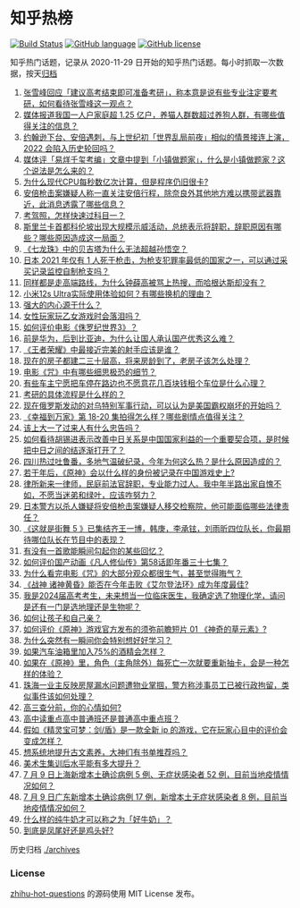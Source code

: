 # 知乎热榜
[![Build Status](https://github.com/ToWeLong/zhihu-hot-questions/workflows/CI/badge.svg)](https://github.com/ToWeLong/zhihu-hot-questions/actions)
[![GitHub language](https://img.shields.io/badge/language-golang-orange.svg)](https://golang.org/)
[![GitHub license](https://img.shields.io/github/license/ToWeLong/zhihu-hot-questions)](https://github.com/ToWeLong/zhihu-hot-questions/blob/main/LICENSE)

知乎热门话题，记录从 2020-11-29 日开始的知乎热门话题。每小时抓取一次数据，按天[归档](./archives)

<!-- BEGIN -->

1. [张雪峰回应「建议高考结束即可准备考研」，称本意是说有些专业注定要考研，如何看待张雪峰这一观点？](https://www.zhihu.com/question/542343072)
1. [媒体报道我国一人户家庭超 1.25 亿户，养猫人群数超过养狗人群，有哪些值得关注的信息？](https://www.zhihu.com/question/542496429)
1. [约翰逊下台、安倍遇刺，与上世纪初「世界乱局前夜」相似的情景接连上演，2022 会陷入历史轮回吗？](https://www.zhihu.com/question/542415033)
1. [媒体评「易烊千玺考编」文章中提到「小镇做题家」，什么是小镇做题家？这个说法是怎么来的？](https://www.zhihu.com/question/542264557)
1. [为什么现代CPU每秒数亿次计算，但是程序仍旧很卡?](https://www.zhihu.com/question/458730114)
1. [安倍枪击案嫌疑人称一直关注安倍行程，除奈良外其他地方难以携带武器靠近，此消息透露了哪些信息？](https://www.zhihu.com/question/542501786)
1. [考驾照，怎样快速过科目一？](https://www.zhihu.com/question/472720901)
1. [斯里兰卡首都科伦坡出现大规模示威活动，总统表示将辞职，辞职原因有哪些？哪些原因造成这一局面？](https://www.zhihu.com/question/542486722)
1. [《七龙珠》中的贝吉塔为什么无法超越孙悟空？](https://www.zhihu.com/question/64737739)
1. [日本 2021 年仅有 1 人死于枪击，为枪支犯罪率最低的国家之一，可以通过采买记录监控自制枪支吗？](https://www.zhihu.com/question/542393804)
1. [同样都是走高端路线，为什么钟薛高被骂上热搜，而哈根达斯却没有？](https://www.zhihu.com/question/542000007)
1. [小米12s Ultra实际使用体验如何？有哪些换机的理由？](https://www.zhihu.com/question/541571338)
1. [强大的内心源于什么？](https://www.zhihu.com/question/513712505)
1. [女性玩家玩乙女游戏时会落泪吗？](https://www.zhihu.com/question/529275992)
1. [如何评价电影《侏罗纪世界3》？](https://www.zhihu.com/question/535566367)
1. [前是华为，后到比亚迪，为什么让国人承认国产优秀这么难？](https://www.zhihu.com/question/541402483)
1. [《王者荣耀》中最接近完美的射手应该是谁？](https://www.zhihu.com/question/465337782)
1. [现在的房子都建二三十层高，将来房龄到了，老房子该怎么处理？](https://www.zhihu.com/question/440200131)
1. [电影《咒》中有哪些细思极恐的细节？](https://www.zhihu.com/question/522624192)
1. [有些车主宁愿把车停在路边也不愿意花几百块钱租个车位是什么心理？](https://www.zhihu.com/question/478255238)
1. [考研的具体流程是什么样的？](https://www.zhihu.com/question/265779057)
1. [现在俄罗斯发动的对乌特别军事行动，可以认为是美国霸权崩坏的开始吗？](https://www.zhihu.com/question/541798124)
1. [《幸福到万家》第 18-20 集拍得怎么样？哪些剧情点值得关注？](https://www.zhihu.com/question/542253850)
1. [该上大一了过来人有什么忠告吗？](https://www.zhihu.com/question/542384977)
1. [如何看待胡锡进表示改善中日关系是中国国家利益的一个重要契合项，是时候把中日之间的结逐渐打开了？](https://www.zhihu.com/question/542504448)
1. [四川热过吐鲁番，多地气温破纪录，今年为何这么热？是什么原因造成的？](https://www.zhihu.com/question/542488024)
1. [若干年后，《原神》会以什么样的身份被记录在中国游戏史上?](https://www.zhihu.com/question/469448582)
1. [律所新来一律师，民庭前法官辞职，专业能力过人。我中年半路出家自愧不如，不愿当迷弟和绿叶，应该咋努力？](https://www.zhihu.com/question/542281664)
1. [日本警方以杀人嫌疑将安倍枪击案嫌疑人移交检察院，他可能面临哪些法律责任？](https://www.zhihu.com/question/542493194)
1. [《这就是街舞 5 》已集结齐王一博，韩庚，李承铉，刘雨昕四位队长，你最期待哪位队长在节目中的表现？](https://www.zhihu.com/question/541682179)
1. [有没有一首歌能瞬间勾起你的某些回忆？](https://www.zhihu.com/question/532993233)
1. [如何评价国产动画《凡人修仙传》第58话即年番三十七集？](https://www.zhihu.com/question/541265509)
1. [为什么看完电影《咒》的大部分观众都很生气，甚至觉得晦气？](https://www.zhihu.com/question/542340730)
1. [《战神 诸神黄昏》能否在今年击败《艾尔登法环》成为年度最佳?](https://www.zhihu.com/question/541980904)
1. [我是2024届高考考生，未来想当一位临床医生，我确定选了物理化学，请问是还有一门是选地理还是生物呢？](https://www.zhihu.com/question/541294290)
1. [如何让孩子和自己亲？](https://www.zhihu.com/question/312483497)
1. [如何评价《原神》游戏官方发布的须弥前瞻短片 01 《神奇的草元素》?](https://www.zhihu.com/question/542365635)
1. [为什么突然有一瞬间你会特别想好好学习？](https://www.zhihu.com/question/302705988)
1. [如果汽车油箱里加入75%的酒精会怎样？](https://www.zhihu.com/question/389013760)
1. [如果在《原神》里，角色（主角除外）每死亡一次就要重新抽卡，会是一种怎样的体验？](https://www.zhihu.com/question/531574364)
1. [珠海一业主反映房屋漏水问题遭物业掌掴，警方称涉事员工已被行政拘留，类似事件该如何处理？](https://www.zhihu.com/question/542387794)
1. [高三查分前，你的心情如何?](https://www.zhihu.com/question/539267278)
1. [高中读重点高中普通班还是普通高中重点班？](https://www.zhihu.com/question/542398029)
1. [假如《精灵宝可梦：剑/盾》是一款全新 ip 的游戏，它在玩家心目中的评价会变成怎样？](https://www.zhihu.com/question/366941957)
1. [想系统地提升古文素养，大神们有书单推荐吗？](https://www.zhihu.com/question/40162866)
1. [美术生集训后水平能有多大提升？](https://www.zhihu.com/question/322661887)
1. [7 月 9 日上海新增本土确诊病例 5 例、无症状感染者 52 例，目前当地疫情情况如何？](https://www.zhihu.com/question/542486965)
1. [7 月 9 日广东新增本土确诊病例 17 例，新增本土无症状感染者 8 例，目前当地疫情情况如何？](https://www.zhihu.com/question/542489971)
1. [什么样的纯牛奶才可以称之为「好牛奶」？](https://www.zhihu.com/question/540900689)
1. [到底是凤尾好还是鸡头好?](https://www.zhihu.com/question/542473495)

<!-- END -->

历史归档 [./archives](./archives)


### License
[zhihu-hot-questions](https://github.com/towelong/zhihu-hot-questions) 的源码使用 MIT License 发布。